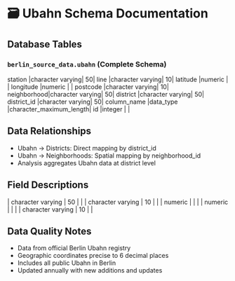 # 🗃️ Ubahn Schema Documentation

## Database Tables
### `berlin_source_data.ubahn` (Complete Schema)
station     |character varying|                      50|
line        |character varying|                      10|
latitude    |numeric          |                        |
longitude   |numeric          |                        |
postcode    |character varying|                      10|
neighborhood|character varying|                      50|
district    |character varying|                      50|
district_id |character varying|                      50|
column_name       |data_type        |character_maximum_length|
id                |integer          |                        |

## Data Relationships
- Ubahn → Districts: Direct mapping by district_id
- Ubahn → Neighborhoods: Spatial mapping by neighborhood_id
- Analysis aggregates Ubahn data at district level

## Field Descriptions
| character varying | 50 |  |
| character varying | 10 |  |
| numeric |  |  |
| numeric |  |  |
| character varying | 10 |  |

## Data Quality Notes
- Data from official Berlin Ubahn registry
- Geographic coordinates precise to 6 decimal places
- Includes all public Ubahn in Berlin
- Updated annually with new additions and updates
